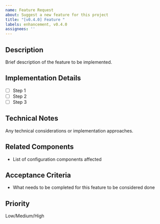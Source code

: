 ```yaml
---
name: Feature Request
about: Suggest a new feature for this project
title: "[v0.4.0] Feature "
labels: enhancement, v0.4.0
assignees: ''
---
```


## Description
Brief description of the feature to be implemented.

## Implementation Details
- [ ] Step 1
- [ ] Step 2
- [ ] Step 3

## Technical Notes
Any technical considerations or implementation approaches.

## Related Components
- List of configuration components affected

## Acceptance Criteria
- What needs to be completed for this feature to be considered done

## Priority
Low/Medium/High

